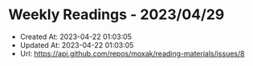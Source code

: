 # Weekly Readings - 2023/04/29

- Created At: 2023-04-22 01:03:05
- Updated At: 2023-04-22 01:03:05
- Url: https://api.github.com/repos/moxak/reading-materials/issues/8

